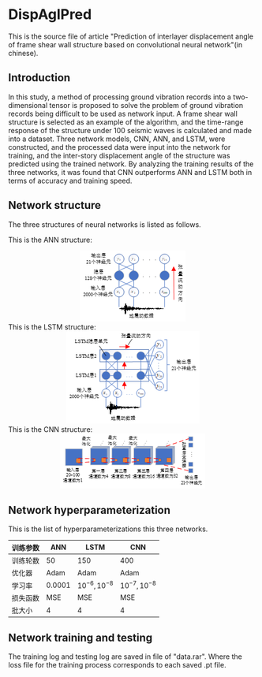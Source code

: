 # DispAglPred
This is the source file of article "Prediction of interlayer displacement angle of frame shear wall structure based on convolutional neural network"(in chinese).

## Introduction
In this study, a method of processing ground vibration records into a two-dimensional tensor is proposed to solve the problem of ground vibration records being difficult to be used as network input. A frame shear wall structure is selected as an example of the algorithm, and the time-range response of the structure under 100 seismic waves is calculated and made into a dataset. Three network models, CNN, ANN, and LSTM, were constructed, and the processed data were input into the network for training, and the inter-story displacement angle of the structure was predicted using the trained network. By analyzing the training results of the three networks, it was found that CNN outperforms ANN and LSTM both in terms of accuracy and training speed.

## Network structure

The three structures of neural networks is listed as follows.

This is the ANN structure:
<div align=center><img src="ANN.png"></div>
This is the LSTM structure:
<div align=center><img src="LSTM.png"></div>
This is the CNN structure:
<div align=center><img src="CNN.png"></div>

## Network hyperparameterization
This is the list of hyperparameterizations this three networks.
<div align=center>

|训练参数|ANN|LSTM|CNN|
|----|----|----|----|
|训练轮数|50|150|400|
|优化器|Adam|Adam|Adam|
|学习率|0.0001|${10}^{-6},{10}^{-8}$|${10}^{-7},{10}^{-8}$|
|损失函数|MSE|MSE|MSE|
|批大小|4|4|4|
</div>

## Network training and testing
The training log and testing log are saved in file of "data.rar". Where the loss file for the training process corresponds to each saved .pt file.